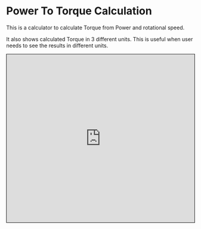 # Power To Torque Calculation
This is a calculator to calculate Torque from Power and rotational speed.  

It also shows calculated Torque in 3 different units. This is useful when user needs to see the results in different units.

<iframe src="https://v2.donwen.com/embed/c-20220608.053324104-e3d-0b2492-5ea8af"
  width="100%" height="450" style="border:1px solid black;">
</iframe>
